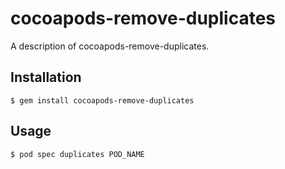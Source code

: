 # cocoapods-remove-duplicates

A description of cocoapods-remove-duplicates.

## Installation

    $ gem install cocoapods-remove-duplicates

## Usage

    $ pod spec duplicates POD_NAME
